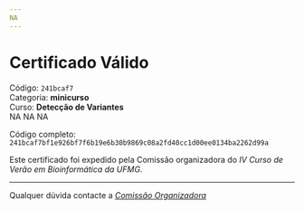 ```yaml
---
NA
---
```


# Certificado Válido

Código: `241bcaf7`<br>
Categoria: **minicurso**<br>
Curso: **Detecção de Variantes**<br>
NA
NA
NA


Código completo: `241bcaf7bf1e926bf7f6b19e6b30b9869c08a2fd40cc1d00ee0134ba2262d99a`


Este certificado foi expedido pela Comissão organizadora do *IV Curso de Verão em Bioinformática da UFMG*.

----

Qualquer dúvida contacte a [_Comissão Organizadora_](<mailto:cursobioinfoufmg@gmail.com$subject=[Certificados]>)

